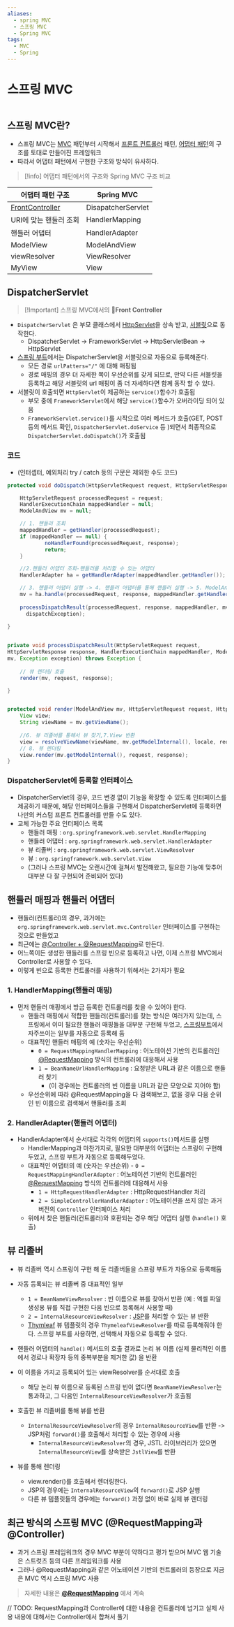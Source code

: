 ```yaml
---
aliases:
  - spring MVC
  - 스프링 MVC
  - Spring MVC
tags:
  - MVC
  - Spring
---
```


# 스프링 MVC

```table-of-contents
```

##  스프링 MVC란?

- 스프링 MVC는 [MVC](MVC.md) 패턴부터 시작해서 [프론트 컨트롤러](프론트%20컨트롤러.md) 패턴, [어댑터 패턴](어댑터%20패턴.md)의 구조를 토대로 만들어진 프레임워크
- 따라서 어댑터 패턴에서 구현한 구조와 방식이 유사하다.

> [!info] 어댑터 패턴에서의 구조와 Spring MVC 구조 비교

| 어댑터 패턴 구조                     | Spring MVC         |
| ------------------------------------ | ------------------ |
| [FrontController](프론트%20컨트롤러%5C) | DisapatcherServlet |
| URI에 맞는 핸들러 조회               | HandlerMapping     |
| 핸들러 어댑터                        | HandlerAdapter     |
| ModelView                            | ModelAndView       |
| viewResolver                         | ViewResolver       |
| MyView                               | View               |



## DispatcherServlet

> [!Important] 스프링 MVC에서의 **Front Controller** 

- `DispatcherServlet` 은 부모 클래스에서 [HttpServlet](HttpServlet.md)을 상속 받고, [서블릿](../../CS/Web/서블릿.md)으로 동작한다.
	- DispatcherServlet -> FrameworkServlet -> HttpServletBean -> HttpServlet
- [스프링 부트](../../미완성%20문서/SpringBoot.md)에서는 DispatcherServlet을 서블릿으로 자동으로 등록해준다.
	- 모든 경로 `urlPatters="/"` 에 대해 매핑됨
	- 경로 매핑의 경우 더 자세한 쪽이 우선순위를 갖게 되므로,  만약 다른 서블릿을 등록하고 해당 서블릿의 url 매핑이 좀 더 자세하다면 함께 동작 할 수 있다.
- 서블릿이 호출되면 `HttpServlet`이 제공하는 `service()`함수가 호출됨
	- 부모 중에 `FrameworkServlet`에서 해당 `service()`함수가 오버라이딩 되어 있음
	- `FrameworkServlet.service()`를 시작으로 여러 메서드가 호출(GET, POST등의 메서드 확인, `DispatcherServlet.doService` 등 )되면서 최종적으로 `DispatcherServlet.doDispatch()`가 호출됨

### 코드

- (인터셉터, 예외처리 try / catch 등의 구문은 제외한 수도 코드)
```java
protected void doDispatch(HttpServletRequest request, HttpServletRespons response) throws Exception {

    HttpServletRequest processedRequest = request;
    HandlerExecutionChain mappedHandler = null;
    ModelAndView mv = null;

	// 1. 핸들러 조회  
	mappedHandler = getHandler(processedRequest); 
	if (mappedHandler == null) {
	        noHandlerFound(processedRequest, response);
			return; 
	}

	//2.핸들러 어댑터 조회-핸들러를 처리할 수 있는 어댑터  
	HandlerAdapter ha = getHandlerAdapter(mappedHandler.getHandler());

	// 3. 핸들러 어댑터 실행 -> 4. 핸들러 어댑터를 통해 핸들러 실행 -> 5. ModelAndView 반환 
	mv = ha.handle(processedRequest, response, mappedHandler.getHandler());
	
	processDispatchResult(processedRequest, response, mappedHandler, mv,
	  dispatchException);
	
}


private void processDispatchResult(HttpServletRequest request,
HttpServletResponse response, HandlerExecutionChain mappedHandler, ModelAndView
mv, Exception exception) throws Exception {
	
	// 뷰 렌더링 호출  
	render(mv, request, response);

}


protected void render(ModelAndView mv, HttpServletRequest request, HttpServletResponse response) throws Exception {
	View view;
	String viewName = mv.getViewName(); 
	
	//6. 뷰 리졸버를 통해서 뷰 찾기,7.View 반환
	view = resolveViewName(viewName, mv.getModelInternal(), locale, request);
	// 8. 뷰 렌더링
	view.render(mv.getModelInternal(), request, response);
}


```

### DispatcherServlet에 등록할 인터페이스
- DispatcherServlet의 경우, 코드 변경 없이 기능을 확장할 수 있도록 인터페이스를 제공하기 때문에, 해당 인터페이스들을 구현해서 DispatcherServlet에 등록하면 나만의 커스텀 프론트 컨트롤러를 만들 수도 있다.
- 교체 가능한 주요 인터페이스 목록
	- 핸들러 매핑 : `org.springframework.web.servlet.HandlerMapping`
	- 핸들러 어댑터 : `org.springframework.web.servlet.HandlerAdapter`
	- 뷰 리졸버 : `org.springframework.web.servlet.ViewResolver`
	- 뷰 : `org.springframework.web.servlet.View`
	- (그러나 스프링 MVC는 오랜시간에 걸쳐서 발전해왔고, 필요한 기능에 맞추어 대부분 다 잘 구현되어 준비되어 있다)


## 핸들러 매핑과 핸들러 어댑터

- 핸들러(컨트롤러)의 경우, 과거에는 `org.springframework.web.servlet.mvc.Controller` 인터페이스를 구현하는 것으로 만들었고
- 최근에는 [@Controller + @RequestMapping](Controller.md)로 만든다.
- 어느쪽이든 생성한 핸들러를 스프링 빈으로 등록하고 나면, 이제 스프링 MVC에서 Controller로 사용할 수 있다.
- 이렇게 빈으로 등록한 컨트롤러를 사용하기 위해서는 2가지가 필요


### 1. HandlerMapping(핸들러 매핑)
- 먼저 핸들러 매핑에서 방금 등록한 컨트롤러를 찾을 수 있어야 한다.
	- 핸들러 매핑에서 적합한 핸들러(컨트롤러)를 찾는 방식은 여러가지 있는데, 스프링에서 이미 필요한 핸들러 매핑들을 대부분 구현해 두었고,  [스프링부트](../../미완성%20문서/SpringBoot.md)에서 자주쓰이는 일부를 자동으로 등록해 둠
	- 대표적인 핸들러 매핑의 예 (숫자는 우선순위)
		- `0 = RequestMappingHandlerMapping` : 어노테이션 기반의 컨트롤러인 [@RequestMapping](Controller.md) 방식의 컨트롤러에 대응해서 사용
		- `1 = BeanNameUrlHandlerMapping` : 요청받은 URL과 같은 이름으로 핸들러 찾기
			-  (이 경우에는 컨트롤러의 빈 이름을 URL과 같은 모양으로 지어야 함)
	- 우선순위에 따라 @RequestMapping을 다 검색해보고, 없을 경우 다음 순위인 빈 이름으로 검색해서 핸들러를 조회
		
### 2. HandlerAdapter(핸들러 어댑터)
- HandlerAdapter에서 순서대로 각각의 어댑터의 `supports()`메서드를 실행
	- HandlerMapping과 마찬가지로, 필요한 대부분의 어댑터는 스프링이 구현해 두었고, 스프링 부트가 자동으로 등록해두었다.
	- 대표적인 어댑터의 예 (숫자는 우선순위)
			- `0 = RequestMappingHandlerAdapter` : 어노테이션 기반의 컨트롤러인 [@RequestMapping](Controller.md) 방식의 컨트롤러에 대응해서 사용
		- `1 = HttpRequestHandlerAdapter` : HttpRequestHandler 처리
		- `2 = SimpleControllerHandlerAdapter` : 어노테이션을 쓰지 않는 과거 버전의 `Controller` 인터페이스 처리
	- 위에서 찾은 핸들러(컨트롤러)와 호환되는 경우 해당 어댑터 실행 (`handle()` 호출)
		

## 뷰 리졸버

- 뷰 리졸버 역시 스프링이 구현 해 둔 리졸버들을 스프링 부트가 자동으로 등록해둠
- 자동 등록되는 뷰 리졸버 중 대표적인 일부
	- `1 = BeanNameViewResolver` : 빈 이름으로 뷰를 찾아서 반환 (예 : 엑셀 파일 생성용 뷰를 직접 구현한 다음 빈으로 등록해서 사용할 때)
	- `2 = InternalResourceViewResolver` : [JSP](../../CS/Web/JSP.md)를 처리할 수 있는 뷰 반환
	-  [Thymleaf](../../미완성%20문서/Thymleaf.md) 뷰 템플릿의 경우 `ThymeleafViewResolver`를 따로 등록해줘야 한다. 스프링 부트를 사용하면, 선택해서 자동으로 등록할 수 있다.

- 핸들러 어댑터의 `handle()` 메서드의 호출 결과로 논리 뷰 이름 (실제 물리적인 이름에서 경로나 확장자 등의 중복부분을 제거한 값) 을 반환
- 이 이름을 가지고 등록되어 있는 viewResolver를 순서대로 호출
	- 해당 논리 뷰 이름으로 등록된 스프링 빈이 없다면 `BeanNameViewResolver`는 통과하고, 그 다음인 `InternalResourceViewResolver`가 호출됨
- 호출한 뷰 리졸버를 통해 뷰를 반환
	- `InternalResourceViewResolver`의 경우 `InternalResourceView`를 반환 -> JSP처럼 `forward()`를 호출해서 처리할 수 있는 경우에 사용
		-  `InternalResourceViewResolver`의 경우, JSTL 라이브러리가 있으면 `InternalResourceView`를 상속받은 `JstlView`를 반환
- 뷰를 통해 렌더링
	- view.render()를 호출해서 렌더링한다.
	- JSP의 경우에는 `InternalResourceView`의  `forward()`로 JSP 실행
	- 다른 뷰 템플릿들의 경우에는 `forward()` 과정 없이 바로 실제 뷰 렌더링



## 최근 방식의 스프링 MVC (@RequestMapping과 @Controller)

- 과거 스프링 프레임워크의 경우 MVC 부분이 약하다고 평가 받으며 MVC 웹 기술은 스트럿츠 등의 다른 프레임워크를 사용
- 그러나 @RequestMapping과 같은 어노테이션 기반의 컨트롤러의 등장으로 지금은 MVC 역시 스프링 MVC 사용

> 
> 자세한 내용은 **[@RequestMapping](@RequestMapping.md)** 에서 계속
> 


// TODO: RequestMapping과 Controller에 대한 내용을 컨트롤러에 넘기고
실제 사용 내용에 대해서는 Controller에서 합쳐서 풀기
